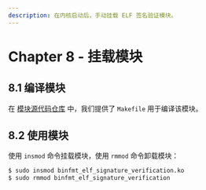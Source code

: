 ```yaml
---
description: 在内核启动后，手动挂载 ELF 签名验证模块。
---
```


# Chapter 8 - 挂载模块

## 8.1 编译模块

在 [模块源代码仓库](https://github.com/mrdrivingduck/linux-kernel-elf-sig-verify-module) 中，我们提供了 `Makefile` 用于编译该模块。

## 8.2 使用模块

使用 `insmod` 命令挂载模块，使用 `rmmod` 命令卸载模块：

```bash
$ sudo insmod binfmt_elf_signature_verification.ko
$ sudo rmmod binfmt_elf_signature_verification
```



